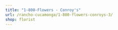 ```yaml
---
title: "1-800-Flowers - Conroy's"
url: /rancho-cucamonga/1-800-flowers-conroys-3/
shop: florist
---
```

